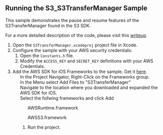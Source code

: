 <html>
<body>
<h2>Running the S3_S3TransferManager Sample</h2>
<p>This sample demonstrates the pause and resume features of the S3TransferManager found in the S3 SDK.</p>
<p>For a more detailed description of the code, please visit this <a href="S3TransferManager.html">writeup</a>.
<ol>
  <li>Open the <code>S3TransferManager.xcodeproj</code> project file in Xcode. </li>
  <li>Configure the sample with your AWS security credentials:
    <ol>
      <li>Open the <code>Constants.h</code> file. </li>
      <li>Modify the <code>ACCESS_KEY</code> and <code>SECRET_KEY</code> definitions with your AWS Credentials. </li>
    </ol>
  </li>
  <li>Add the AWS SDK for iOS Frameworks to the sample. Get it <a href="http://aws.amazon.com/sdkforios/">here</a>.
  	<ol>In the Project Navigator, Right-Click on the Frameworks group.</ol>
  	<ol>In the Menu select Add Files to "S3TransferManager"</ol>
  	<ol>Navigate to the location where you downloaded and expanded the AWS SDK for iOS.</ol>
  	<ol>Select the follwing frameworks and click Add
  		<ol>AWSRuntime.framework</ol>
  		<ol>AWSS3.framework</ol>
  	<ol>
  </li>
  <li>Run the project.</li>
</ol>
</body>
</html>
